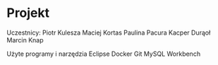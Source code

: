 # Projekt

Uczestnicy:
Piotr Kulesza
Maciej Kortas
Paulina Pacura
Kacper Durąoł
Marcin Knap

Użyte programy i narzędzia
Eclipse
Docker
Git
MySQL Workbench